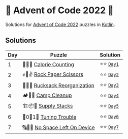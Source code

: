 # 🎄 Advent of Code 2022 🎄

Solutions for [Advent of Code 2022](https://adventofcode.com/2022) puzzles in [Kotlin](https://kotlinlang.org/).

## Solutions

| Day | Puzzle                                                                | Solution                                      |
|-----|-----------------------------------------------------------------------|-----------------------------------------------|
| 1   | 🍎🍐🍇 [Calorie Counting](https://adventofcode.com/2022/day/1)        | ⭐⭐ [`Day1`](src/main/kotlin/aoc2022/day01.kt) |
| 2   | ✊🤚✌ [Rock Paper Scissors](https://adventofcode.com/2022/day/2)       | ⭐⭐ [`Day2`](src/main/kotlin/aoc2022/day02.kt) |
| 3   | 🎒🧭🌴 [Rucksack Reorganization](https://adventofcode.com/2022/day/3) | ⭐⭐ [`Day3`](src/main/kotlin/aoc2022/day03.kt) |
| 4   | 🏕🧹🧽 [Camp Cleanup](https://adventofcode.com/2022/day/4)            | ⭐⭐ [`Day4`](src/main/kotlin/aoc2022/day04.kt) |
| 5   | 🏗📦👷 [Supply Stacks](https://adventofcode.com/2022/day/5)           | ⭐⭐ [`Day5`](src/main/kotlin/aoc2022/day05.kt) |
| 6   | 📱0⃣1⃣ [Tuning Trouble](https://adventofcode.com/2022/day/6)          | ⭐⭐ [`Day6`](src/main/kotlin/aoc2022/day06.kt) |
| 7   | 🔠🔢🔣 [No Space Left On Device](https://adventofcode.com/2022/day/7) | ⭐⭐ [`Day7`](src/main/kotlin/aoc2022/day07.kt) |
